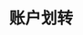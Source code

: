 ---
title: 账户划转
position_number: 1.2
parameters:
  - name:
    content:
content_markdown: >-
  单一用户账户之间的资金划转


  * **URL**：/api/v1/account/transfer

  * **Method**：POST

  * **需要登录**：是

  * **需要鉴权**：是


  请求参数


  <table><tbody><tr><td><p>参数名称</p></td><td><p>描述</p></td><td><p>类型</p></td><td><p><strong>是否必需</strong></p></td><td><p>约束</p></td></tr><tr><td><p>type</p></td><td><p>转出账户</p></td><td><p>Integer</p></td><td><p>是</p></td><td><ul><li>目前支持的type划转类型:</li></ul><p>"usdt-to-withdraw":"从U本位合约账户到充币提币账户","withdraw-to-usdt":"从充币提币账户到U本位合约账户","swaps-to-withdraw":"从币本位合约账户到充币提币账户","withdraw-to-swaps":"从充币提币账户到币本位合约账户","spot-to-withdraw":"从现货账户到充币提币账户","withdraw-to-spot":"从充币提币账户到现货账户","usdt-to-spot":"从U本位到现货账户","spot-to-usdt":"从现货到U本位账户",</p><p>"swaps-to-spot":"从币本位到现货账户",</p><p>"spot-to-swaps":"从现货到币本位账户"</p></td></tr><tr><td><p>coin</p></td><td><p>转账币种</p></td><td><p>String</p></td><td><p>是</p></td><td><p>见币种列表接口</p></td></tr><tr><td><p>amount</p></td><td><p>转账数量</p></td><td><p>Decimal</p></td><td><p>是</p></td><td><p>大于0的数字</p></td></tr><tr><td><p>recvWindow</p></td><td><p>时间戳滑动窗口，时间戳前后多少毫秒请求有效</p></td><td><p>integer</p></td><td><p>否</p></td><td>&nbsp;</td></tr><tr><td><p>timestamp</p></td><td><p>调用时间</p></td><td><p>Long</p></td><td><p>是</p></td><td>&nbsp;</td></tr></tbody></table>
left_code_blocks:
  - code_block:
    title:
    language:
right_code_blocks:
  - code_block:
    title:
    language:
---